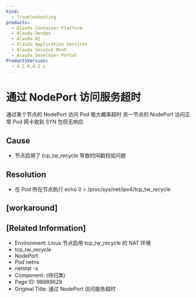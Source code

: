 ```yaml
---
kind:
  - Troubleshooting
products:
  - Alauda Container Platform
  - Alauda DevOps
  - Alauda AI
  - Alauda Application Services
  - Alauda Service Mesh
  - Alauda Developer Portal
ProductsVersion:
  - 4.1.0,4.2.x
---
```

<!-- A type of document that involves encountering a fault, diagnosing it, performing root cause analysis, and providing solutions. -->

# 通过 NodePort 访问服务超时

通过某个节点的 NodePort 访问 Pod 极大概率超时 另一节点的 NodePort 访问正常 Pod 网卡收到 SYN 包但无响应

## Cause
- 节点启用了 tcp_tw_recycle 导致时间戳校验问题

## Resolution
- 在 Pod 所在节点执行 echo 0 > /proc/sys/net/ipv4/tcp_tw_recycle

## [workaround]

## [Related Information]
- Environment: Linux 节点启用 tcp_tw_recycle 的 NAT 环境
- tcp_tw_recycle
- NodePort
- Pod netns
- netstat -s
- Component: (待归类)
- Page ID: 98889629
- Original Title: 通过 NodePort 访问服务超时
